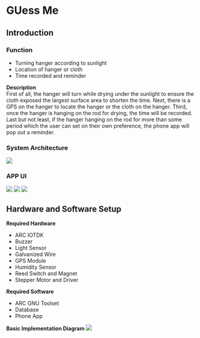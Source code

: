 # GUess Me

## Introduction

### Function
* Turning hanger according to sunlight
* Location of hanger or cloth
* Time recorded and reminder

**Description**
<br>First of all, the hanger will turn while drying under the sunlight to ensure the cloth exposed the largest surface area to shorten the time. Next, there is a GPS on the hanger to locate the hanger or the cloth on the hanger. Third, once the hanger is hanging on the rod for drying, the time will be recorded. Last but not least, if the hanger hanging on the rod for more than some period which the user can set on their own preference, the phone app will pop out a reminder.

### System Architecture
![](https://i.imgur.com/50bmoZr.png)

### APP UI
![](https://i.imgur.com/I9VlQRS.jpg)
![](https://i.imgur.com/tf6Uo9D.jpg)
![](https://i.imgur.com/sg5Pwjt.jpg)

## Hardware and Software Setup
**Required Hardware**
* ARC IOTDK
* Buzzer
* Light Sensor
* Galvanized Wire
* GPS Module
* Humidity Sensor
* Reed Switch and Magnet
* Stepper Motor and Driver

**Required Software**
* ARC GNU Toolset
* Database
* Phone App

**Basic Implementation Diagram**
![](https://i.imgur.com/Nxz3veC.jpg)
